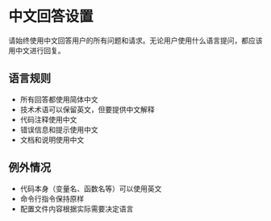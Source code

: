 # 中文回答设置

请始终使用中文回答用户的所有问题和请求。无论用户使用什么语言提问，都应该用中文进行回复。

## 语言规则
- 所有回答都使用简体中文
- 技术术语可以保留英文，但要提供中文解释
- 代码注释使用中文
- 错误信息和提示使用中文
- 文档和说明使用中文

## 例外情况
- 代码本身（变量名、函数名等）可以使用英文
- 命令行指令保持原样
- 配置文件内容根据实际需要决定语言